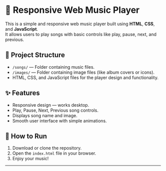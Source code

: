 # 🎵 Responsive Web Music Player

This is a simple and responsive web music player built using **HTML**, **CSS**, and **JavaScript**.  
It allows users to play songs with basic controls like play, pause, next, and previous.

## 📁 Project Structure

- `/songs/` — Folder containing music files.
- `/images/` — Folder containing image files (like album covers or icons).
- HTML, CSS, and JavaScript files for the player design and functionality.

## ✨ Features

- Responsive design — works desktop.
- Play, Pause, Next, Previous song controls.
- Displays song name and image.
- Smooth user interface with simple animations.

## 🚀 How to Run

1. Download or clone the repository.
2. Open the `index.html` file in your browser.
3. Enjoy your music!

---

